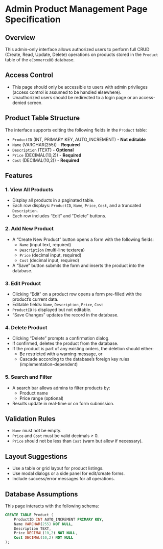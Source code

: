 # Admin Product Management Page Specification

## Overview

This admin-only interface allows authorized users to perform full CRUD (Create, Read, Update, Delete) operations on products stored in the `Product` table of the `eCommerceDB` database.

## Access Control

- This page should only be accessible to users with admin privileges (access control is assumed to be handled elsewhere).
- Unauthorized users should be redirected to a login page or an access-denied screen.

## Product Table Structure

The interface supports editing the following fields in the `Product` table:

- `ProductID` (INT, PRIMARY KEY, AUTO_INCREMENT) - **Not editable**
- `Name` (VARCHAR(255)) - **Required**
- `Description` (TEXT) - **Optional**
- `Price` (DECIMAL(10,2)) - **Required**
- `Cost` (DECIMAL(10,2)) - **Required**

## Features

### 1. View All Products

- Display all products in a paginated table.
- Each row displays: `ProductID`, `Name`, `Price`, `Cost`, and a truncated `Description`.
- Each row includes “Edit” and “Delete” buttons.

### 2. Add New Product

- A “Create New Product” button opens a form with the following fields:
  - `Name` (input text, required)
  - `Description` (multi-line textarea)
  - `Price` (decimal input, required)
  - `Cost` (decimal input, required)
- A “Save” button submits the form and inserts the product into the database.

### 3. Edit Product

- Clicking “Edit” on a product row opens a form pre-filled with the product’s current data.
- Editable fields: `Name`, `Description`, `Price`, `Cost`
- `ProductID` is displayed but not editable.
- “Save Changes” updates the record in the database.

### 4. Delete Product

- Clicking “Delete” prompts a confirmation dialog.
- If confirmed, deletes the product from the database.
- If the product is part of any existing orders, the deletion should either:
  - Be restricted with a warning message, or
  - Cascade according to the database’s foreign key rules (implementation-dependent)

### 5. Search and Filter

- A search bar allows admins to filter products by:
  - Product name
  - Price range (optional)
- Results update in real-time or on form submission.

## Validation Rules

- `Name` must not be empty.
- `Price` and `Cost` must be valid decimals ≥ 0.
- `Price` should not be less than `Cost` (warn but allow if necessary).

## Layout Suggestions

- Use a table or grid layout for product listings.
- Use modal dialogs or a side panel for edit/create forms.
- Include success/error messages for all operations.

## Database Assumptions

This page interacts with the following schema:

```sql
CREATE TABLE Product (
    ProductID INT AUTO_INCREMENT PRIMARY KEY,
    Name VARCHAR(255) NOT NULL,
    Description TEXT,
    Price DECIMAL(10,2) NOT NULL,
    Cost DECIMAL(10,2) NOT NULL
);
